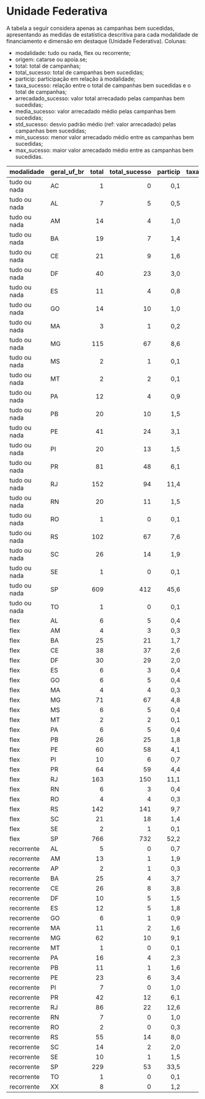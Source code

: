 # Unidade Federativa

A tabela a seguir considera apenas as campanhas bem sucedidas, apresentando as medidas
de estatística descritiva para cada modalidade de financiamento e dimensão em destaque
(Unidade Federativa). Colunas:
- modalidade: tudo ou nada, flex ou recorrente;
- origem: catarse ou apoia.se;
- total: total de campanhas;
- total_sucesso: total de campanhas bem sucedidas;
- particip: participação em relação à modalidade;
- taxa_sucesso: relação entre o total de campanhas bem sucedidas e o total de campanhas;
- arrecadado_sucesso: valor total arrecadado pelas campanhas bem sucedidas;
- media_sucesso: valor arrecadado médio pelas campanhas bem sucedidas;
- std_sucesso: desvio padrão médio (ref: valor arrecadado) pelas campanhas bem sucedidas;
- min_sucesso: menor valor arrecadado médio entre as campanhas bem sucedidas;
- max_sucesso: maior valor arrecadado médio entre as campanhas bem sucedidas.


| modalidade   | geral_uf_br   |   total |   total_sucesso |   particip |   taxa_sucesso |   arrecadado_sucesso |   media_sucesso |   std_sucesso |   min_sucesso |   max_sucesso |
|:-------------|:--------------|--------:|----------------:|-----------:|---------------:|---------------------:|----------------:|--------------:|--------------:|--------------:|
| tudo ou nada | AC            |       1 |               0 |        0,1 |            0,0 |                 0,00 |            0,00 |          0,00 |          0,00 |          0,00 |
| tudo ou nada | AL            |       7 |               5 |        0,5 |           71,4 |             55.859,26 |        11.171,85 |       3.760,92 |       6.855,80 |      15.562,69 |
| tudo ou nada | AM            |      14 |               4 |        1,0 |           28,6 |             34.236,01 |         8.559,00 |       4.714,56 |       3.774,42 |      12.904,88 |
| tudo ou nada | BA            |      19 |               7 |        1,4 |           36,8 |            102.481,83 |        14.640,26 |       8.108,09 |       4.203,66 |      28.456,51 |
| tudo ou nada | CE            |      21 |               9 |        1,6 |           42,9 |            115.503,47 |        12.833,72 |      13.733,43 |       1.334,39 |      41.422,60 |
| tudo ou nada | DF            |      40 |              23 |        3,0 |           57,5 |            511.121,61 |        22.222,68 |      16.473,47 |         41,82 |      75.796,33 |
| tudo ou nada | ES            |      11 |               4 |        0,8 |           36,4 |             72.846,55 |        18.211,64 |      17.231,56 |       1.411,86 |      39.851,60 |
| tudo ou nada | GO            |      14 |              10 |        1,0 |           71,4 |            107.857,97 |        10.785,80 |       7.069,02 |        787,10 |      25.867,99 |
| tudo ou nada | MA            |       3 |               1 |        0,2 |           33,3 |              1.952,95 |         1.952,95 |          0,00 |       1.952,95 |       1.952,95 |
| tudo ou nada | MG            |     115 |              67 |        8,6 |           58,3 |           1.822.099,42 |        27.195,51 |      26.573,25 |       1.204,08 |     136.747,60 |
| tudo ou nada | MS            |       2 |               1 |        0,1 |           50,0 |             38.756,00 |        38.756,00 |          0,00 |      38.756,00 |      38.756,00 |
| tudo ou nada | MT            |       2 |               2 |        0,1 |          100,0 |             16.235,65 |         8.117,82 |       3.144,46 |       5.894,35 |      10.341,30 |
| tudo ou nada | PA            |      12 |               4 |        0,9 |           33,3 |            122.971,38 |        30.742,85 |       3.871,10 |      25.693,41 |      34.218,60 |
| tudo ou nada | PB            |      20 |              10 |        1,5 |           50,0 |            291.702,89 |        29.170,29 |      16.041,93 |       9.446,95 |      56.551,80 |
| tudo ou nada | PE            |      41 |              24 |        3,1 |           58,5 |            352.743,08 |        14.697,63 |      11.661,97 |         54,54 |      42.305,25 |
| tudo ou nada | PI            |      20 |              13 |        1,5 |           65,0 |            223.945,26 |        17.226,56 |       9.924,30 |       5.066,02 |      39.440,42 |
| tudo ou nada | PR            |      81 |              48 |        6,1 |           59,3 |           1.856.539,79 |        38.677,91 |      78.534,96 |        792,14 |     537.544,55 |
| tudo ou nada | RJ            |     152 |              94 |       11,4 |           61,8 |           1.992.588,12 |        21.197,75 |      24.242,49 |        143,20 |     154.365,98 |
| tudo ou nada | RN            |      20 |              11 |        1,5 |           55,0 |            159.498,10 |        14.499,83 |       5.851,10 |       3.938,46 |      23.993,89 |
| tudo ou nada | RO            |       1 |               0 |        0,1 |            0,0 |                 0,00 |            0,00 |          0,00 |          0,00 |          0,00 |
| tudo ou nada | RS            |     102 |              67 |        7,6 |           65,7 |           1.556.583,95 |        23.232,60 |      18.896,23 |       1.496,11 |      85.108,68 |
| tudo ou nada | SC            |      26 |              14 |        1,9 |           53,8 |            380.975,10 |        27.212,51 |      24.288,71 |       5.156,31 |      82.775,70 |
| tudo ou nada | SE            |       1 |               0 |        0,1 |            0,0 |                 0,00 |            0,00 |          0,00 |          0,00 |          0,00 |
| tudo ou nada | SP            |     609 |             412 |       45,6 |           67,7 |          14.246.781,43 |        34.579,57 |      53.785,60 |         94,90 |     679.297,66 |
| tudo ou nada | TO            |       1 |               0 |        0,1 |            0,0 |                 0,00 |            0,00 |          0,00 |          0,00 |          0,00 |
| flex         | AL            |       6 |               5 |        0,4 |           83,3 |             20.618,50 |         4.123,70 |       3.042,21 |         52,78 |       8.487,42 |
| flex         | AM            |       4 |               3 |        0,3 |           75,0 |              5.966,55 |         1.988,85 |       1.491,59 |        621,84 |       3.579,71 |
| flex         | BA            |      25 |              21 |        1,7 |           84,0 |            130.434,36 |         6.211,16 |       9.050,77 |         28,49 |      39.043,46 |
| flex         | CE            |      38 |              37 |        2,6 |           97,4 |            292.839,62 |         7.914,58 |      11.620,26 |         60,22 |      42.352,39 |
| flex         | DF            |      30 |              29 |        2,0 |           96,7 |            141.740,83 |         4.887,61 |       6.274,28 |         11,93 |      19.696,84 |
| flex         | ES            |       6 |               3 |        0,4 |           50,0 |             19.243,05 |         6.414,35 |       3.637,51 |       3.221,88 |      10.374,39 |
| flex         | GO            |       6 |               5 |        0,4 |           83,3 |             18.754,48 |         3.750,90 |       4.503,41 |        907,13 |      11.657,13 |
| flex         | MA            |       4 |               4 |        0,3 |          100,0 |             10.257,69 |         2.564,42 |       1.204,75 |       1.415,31 |       3.759,17 |
| flex         | MG            |      71 |              67 |        4,8 |           94,4 |            482.605,55 |         7.203,07 |      10.740,03 |         35,53 |      55.069,70 |
| flex         | MS            |       6 |               5 |        0,4 |           83,3 |             21.988,60 |         4.397,72 |       2.989,46 |        620,57 |       8.364,98 |
| flex         | MT            |       2 |               2 |        0,1 |          100,0 |             19.225,07 |         9.612,53 |      10.123,51 |       2.454,14 |      16.770,93 |
| flex         | PA            |       6 |               5 |        0,4 |           83,3 |             22.468,65 |         4.493,73 |       5.633,18 |        100,76 |      12.609,40 |
| flex         | PB            |      26 |              25 |        1,8 |           96,2 |             92.454,99 |         3.698,20 |       8.668,49 |         81,93 |      37.589,60 |
| flex         | PE            |      60 |              58 |        4,1 |           96,7 |            313.526,53 |         5.405,63 |       5.143,84 |         62,13 |      26.068,83 |
| flex         | PI            |      10 |               6 |        0,7 |           60,0 |             29.669,49 |         4.944,92 |       4.672,47 |        821,54 |      13.165,19 |
| flex         | PR            |      64 |              59 |        4,4 |           92,2 |            688.481,13 |        11.669,17 |      13.175,20 |         48,19 |      59.310,53 |
| flex         | RJ            |     163 |             150 |       11,1 |           92,0 |           2.121.729,30 |        14.144,86 |      20.277,98 |         10,77 |     142.477,57 |
| flex         | RN            |       6 |               3 |        0,4 |           50,0 |             25.188,92 |         8.396,31 |      11.215,07 |        148,24 |      21.166,43 |
| flex         | RO            |       4 |               4 |        0,3 |          100,0 |              5.636,43 |         1.409,11 |       1.366,75 |        131,70 |       3.310,96 |
| flex         | RS            |     142 |             141 |        9,7 |           99,3 |           1.762.708,33 |        12.501,48 |      18.586,72 |         57,99 |     118.699,04 |
| flex         | SC            |      21 |              18 |        1,4 |           85,7 |             88.617,57 |         4.923,20 |       7.139,53 |         42,01 |      28.385,54 |
| flex         | SE            |       2 |               1 |        0,1 |           50,0 |              2.029,96 |         2.029,96 |          0,00 |       2.029,96 |       2.029,96 |
| flex         | SP            |     766 |             732 |       52,2 |           95,6 |          12.045.946,34 |        16.456,21 |      44.170,98 |         23,05 |     708.972,78 |
| recorrente   | AL            |       5 |               0 |        0,7 |            0,0 |                 0,00 |            0,00 |          0,00 |          0,00 |          0,00 |
| recorrente   | AM            |      13 |               1 |        1,9 |            7,7 |                 2,02 |            2,02 |          0,00 |          2,02 |          2,02 |
| recorrente   | AP            |       2 |               1 |        0,3 |           50,0 |                70,02 |           70,02 |          0,00 |         70,02 |         70,02 |
| recorrente   | BA            |      25 |               4 |        3,7 |           16,0 |               392,12 |           98,03 |         24,95 |         76,68 |        127,07 |
| recorrente   | CE            |      26 |               8 |        3,8 |           30,8 |               615,96 |           76,99 |         87,20 |          3,16 |        252,23 |
| recorrente   | DF            |      10 |               5 |        1,5 |           50,0 |              1.789,00 |          357,80 |        222,39 |        102,01 |        606,04 |
| recorrente   | ES            |      12 |               5 |        1,8 |           41,7 |               476,39 |           95,28 |        141,24 |         10,54 |        344,69 |
| recorrente   | GO            |       6 |               1 |        0,9 |           16,7 |               277,47 |          277,47 |          0,00 |        277,47 |        277,47 |
| recorrente   | MA            |      11 |               2 |        1,6 |           18,2 |                55,76 |           27,88 |         30,06 |          6,63 |         49,14 |
| recorrente   | MG            |      62 |              10 |        9,1 |           16,1 |              4.465,64 |          446,56 |       1.066,78 |          7,15 |       3.475,05 |
| recorrente   | MT            |       1 |               0 |        0,1 |            0,0 |                 0,00 |            0,00 |          0,00 |          0,00 |          0,00 |
| recorrente   | PA            |      16 |               4 |        2,3 |           25,0 |               293,87 |           73,47 |         66,14 |          5,28 |        157,76 |
| recorrente   | PB            |      11 |               1 |        1,6 |            9,1 |               140,18 |          140,18 |          0,00 |        140,18 |        140,18 |
| recorrente   | PE            |      23 |               6 |        3,4 |           26,1 |              1.088,70 |          181,45 |        209,32 |          5,26 |        538,07 |
| recorrente   | PI            |       7 |               0 |        1,0 |            0,0 |                 0,00 |            0,00 |          0,00 |          0,00 |          0,00 |
| recorrente   | PR            |      42 |              12 |        6,1 |           28,6 |              4.227,20 |          352,27 |        491,75 |          6,33 |       1.809,10 |
| recorrente   | RJ            |      86 |              22 |       12,6 |           25,6 |              6.116,28 |          278,01 |        408,56 |          3,80 |       1.594,03 |
| recorrente   | RN            |       7 |               0 |        1,0 |            0,0 |                 0,00 |            0,00 |          0,00 |          0,00 |          0,00 |
| recorrente   | RO            |       2 |               0 |        0,3 |            0,0 |                 0,00 |            0,00 |          0,00 |          0,00 |          0,00 |
| recorrente   | RS            |      55 |              14 |        8,0 |           25,5 |              4.193,00 |          299,50 |        239,17 |          1,09 |        657,08 |
| recorrente   | SC            |      14 |               2 |        2,0 |           14,3 |              2.207,97 |         1.103,99 |        918,36 |        454,61 |       1.753,37 |
| recorrente   | SE            |      10 |               1 |        1,5 |           10,0 |                53,86 |           53,86 |          0,00 |         53,86 |         53,86 |
| recorrente   | SP            |     229 |              53 |       33,5 |           23,1 |             16.721,53 |          315,50 |        902,69 |          3,80 |       5.087,08 |
| recorrente   | TO            |       1 |               0 |        0,1 |            0,0 |                 0,00 |            0,00 |          0,00 |          0,00 |          0,00 |
| recorrente   | XX            |       8 |               0 |        1,2 |            0,0 |                 0,00 |            0,00 |          0,00 |          0,00 |          0,00 |
